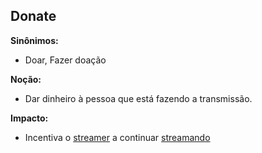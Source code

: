 ## Donate

**Sinônimos:** 
* Doar, Fazer doação

**Noção:** 
* Dar dinheiro à pessoa que está fazendo a transmissão.

**Impacto:**
* Incentiva o [streamer](https://github.com/gabrielziegler3/Requisitos-2018-1/wiki/L%C3%A9xico-Streamer) a continuar [streamando](https://github.com/gabrielziegler3/Requisitos-2018-1/wiki/Streamar)